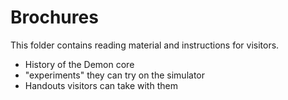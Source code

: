 # Brochures

This folder contains reading material and instructions for visitors.

- History of the Demon core
- "experiments" they can try on the simulator
- Handouts visitors can take with them
